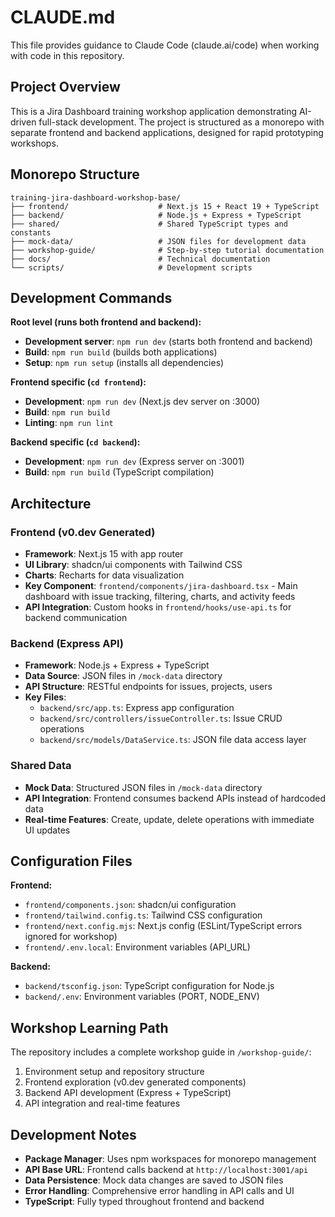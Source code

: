 # CLAUDE.md

This file provides guidance to Claude Code (claude.ai/code) when working with code in this repository.

## Project Overview

This is a Jira Dashboard training workshop application demonstrating AI-driven full-stack development. The project is structured as a monorepo with separate frontend and backend applications, designed for rapid prototyping workshops.

## Monorepo Structure

```
training-jira-dashboard-workshop-base/
├── frontend/                    # Next.js 15 + React 19 + TypeScript
├── backend/                     # Node.js + Express + TypeScript
├── shared/                      # Shared TypeScript types and constants
├── mock-data/                   # JSON files for development data
├── workshop-guide/              # Step-by-step tutorial documentation
├── docs/                        # Technical documentation
└── scripts/                     # Development scripts
```

## Development Commands

**Root level (runs both frontend and backend):**
- **Development server**: `npm run dev` (starts both frontend and backend)
- **Build**: `npm run build` (builds both applications)
- **Setup**: `npm run setup` (installs all dependencies)

**Frontend specific (`cd frontend`):**
- **Development**: `npm run dev` (Next.js dev server on :3000)
- **Build**: `npm run build`
- **Linting**: `npm run lint`

**Backend specific (`cd backend`):**
- **Development**: `npm run dev` (Express server on :3001)
- **Build**: `npm run build` (TypeScript compilation)

## Architecture

### Frontend (v0.dev Generated)
- **Framework**: Next.js 15 with app router
- **UI Library**: shadcn/ui components with Tailwind CSS
- **Charts**: Recharts for data visualization
- **Key Component**: `frontend/components/jira-dashboard.tsx` - Main dashboard with issue tracking, filtering, charts, and activity feeds
- **API Integration**: Custom hooks in `frontend/hooks/use-api.ts` for backend communication

### Backend (Express API)
- **Framework**: Node.js + Express + TypeScript
- **Data Source**: JSON files in `/mock-data` directory
- **API Structure**: RESTful endpoints for issues, projects, users
- **Key Files**:
  - `backend/src/app.ts`: Express app configuration
  - `backend/src/controllers/issueController.ts`: Issue CRUD operations
  - `backend/src/models/DataService.ts`: JSON file data access layer

### Shared Data
- **Mock Data**: Structured JSON files in `/mock-data` directory
- **API Integration**: Frontend consumes backend APIs instead of hardcoded data
- **Real-time Features**: Create, update, delete operations with immediate UI updates

## Configuration Files

**Frontend:**
- `frontend/components.json`: shadcn/ui configuration
- `frontend/tailwind.config.ts`: Tailwind CSS configuration
- `frontend/next.config.mjs`: Next.js config (ESLint/TypeScript errors ignored for workshop)
- `frontend/.env.local`: Environment variables (API_URL)

**Backend:**
- `backend/tsconfig.json`: TypeScript configuration for Node.js
- `backend/.env`: Environment variables (PORT, NODE_ENV)

## Workshop Learning Path

The repository includes a complete workshop guide in `/workshop-guide/`:
1. Environment setup and repository structure
2. Frontend exploration (v0.dev generated components)
3. Backend API development (Express + TypeScript)
4. API integration and real-time features

## Development Notes

- **Package Manager**: Uses npm workspaces for monorepo management
- **API Base URL**: Frontend calls backend at `http://localhost:3001/api`
- **Data Persistence**: Mock data changes are saved to JSON files
- **Error Handling**: Comprehensive error handling in API calls and UI
- **TypeScript**: Fully typed throughout frontend and backend